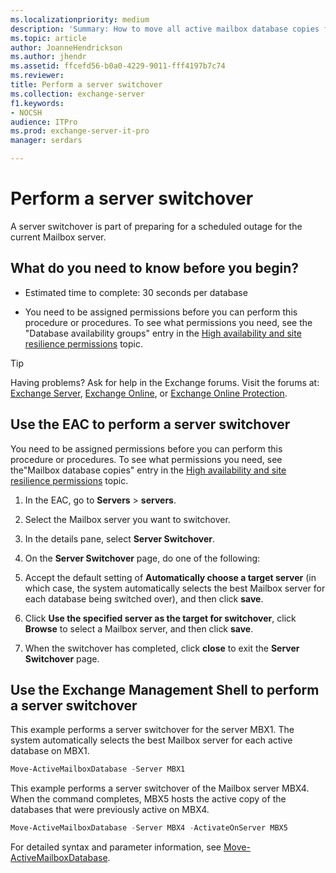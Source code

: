 ```yaml
---
ms.localizationpriority: medium
description: 'Summary: How to move all active mailbox database copies from their current Mailbox server to one or more other Mailbox servers in an Exchange Server 2016 or Exchange Server 2019 DAG.'
ms.topic: article
author: JoanneHendrickson
ms.author: jhendr
ms.assetid: ffcefd56-b0a0-4229-9011-fff4197b7c74
ms.reviewer:
title: Perform a server switchover
ms.collection: exchange-server
f1.keywords:
- NOCSH
audience: ITPro
ms.prod: exchange-server-it-pro
manager: serdars

---
```


# Perform a server switchover

A server switchover is part of preparing for a scheduled outage for the current Mailbox server.

## What do you need to know before you begin?

- Estimated time to complete: 30 seconds per database

- You need to be assigned permissions before you can perform this procedure or procedures. To see what permissions you need, see the "Database availability groups" entry in the [High availability and site resilience permissions](../../permissions/feature-permissions/ha-permissions.md) topic.

> [!TIP]
> Having problems? Ask for help in the Exchange forums. Visit the forums at: [Exchange Server](https://social.technet.microsoft.com/forums/office/home?category=exchangeserver), [Exchange Online](https://social.technet.microsoft.com/forums/msonline/home?forum=onlineservicesexchange), or [Exchange Online Protection](https://social.technet.microsoft.com/forums/forefront/home?forum=FOPE).

## Use the EAC to perform a server switchover

You need to be assigned permissions before you can perform this procedure or procedures. To see what permissions you need, see the"Mailbox database copies" entry in the [High availability and site resilience permissions](../../permissions/feature-permissions/ha-permissions.md) topic.

1. In the EAC, go to **Servers** \> **servers**.

2. Select the Mailbox server you want to switchover.

3. In the details pane, select **Server Switchover**.

4. On the **Server Switchover** page, do one of the following:

1. Accept the default setting of **Automatically choose a target server** (in which case, the system automatically selects the best Mailbox server for each database being switched over), and then click **save**.

2. Click **Use the specified server as the target for switchover**, click **Browse** to select a Mailbox server, and then click **save**.

5. When the switchover has completed, click **close** to exit the **Server Switchover** page.

## Use the Exchange Management Shell to perform a server switchover

This example performs a server switchover for the server MBX1. The system automatically selects the best Mailbox server for each active database on MBX1.

```powershell
Move-ActiveMailboxDatabase -Server MBX1
```

This example performs a server switchover of the Mailbox server MBX4. When the command completes, MBX5 hosts the active copy of the databases that were previously active on MBX4.

```powershell
Move-ActiveMailboxDatabase -Server MBX4 -ActivateOnServer MBX5
```

For detailed syntax and parameter information, see [Move-ActiveMailboxDatabase](/powershell/module/exchange/move-activemailboxdatabase).